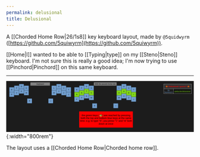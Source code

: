 ```yaml
---
permalink: delusional
title: Delusional
---
```


A [[Chorded Home Row|26/1s8]] key keyboard layout, made by `@5quidwyrm` ([https://github.com/5quiwyrm](https://github.com/5quiwyrm)).

[[Home|I]] wanted to be able to [[Typing|type]] on my [[Steno|Steno]] keyboard. I'm not sure this is really a good idea; I'm now trying to use [[Pinchord|Pinchord]] on this same keyboard.

---

![Delusional Layout Image](../assets/images/delusional-layout-image.png){:width="800rem"}

The layout uses a [[Chorded Home Row|Chorded home row]].
